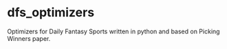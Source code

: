 # dfs_optimizers
Optimizers for Daily Fantasy Sports written in python and based on Picking Winners paper.
